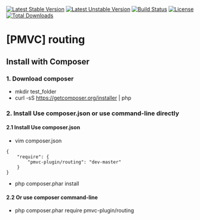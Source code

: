 [![Latest Stable Version](https://poser.pugx.org/pmvc-plugin/routing/v/stable)](https://packagist.org/packages/pmvc-plugin/routing) 
[![Latest Unstable Version](https://poser.pugx.org/pmvc-plugin/routing/v/unstable)](https://packagist.org/packages/pmvc-plugin/routing) 
[![Build Status](https://travis-ci.org/pmvc-plugin/routing.svg?branch=master)](https://travis-ci.org/pmvc-plugin/routing)
[![License](https://poser.pugx.org/pmvc-plugin/routing/license)](https://packagist.org/packages/pmvc-plugin/routing)
[![Total Downloads](https://poser.pugx.org/pmvc-plugin/routing/downloads)](https://packagist.org/packages/pmvc-plugin/routing) 

[PMVC] routing 
===============

## Install with Composer
### 1. Download composer
   * mkdir test_folder
   * curl -sS https://getcomposer.org/installer | php

### 2. Install Use composer.json or use command-line directly
#### 2.1 Install Use composer.json
   * vim composer.json
```
{
    "require": {
        "pmvc-plugin/routing": "dev-master"
    }
}
```
   * php composer.phar install

#### 2.2 Or use composer command-line
   * php composer.phar require pmvc-plugin/routing


